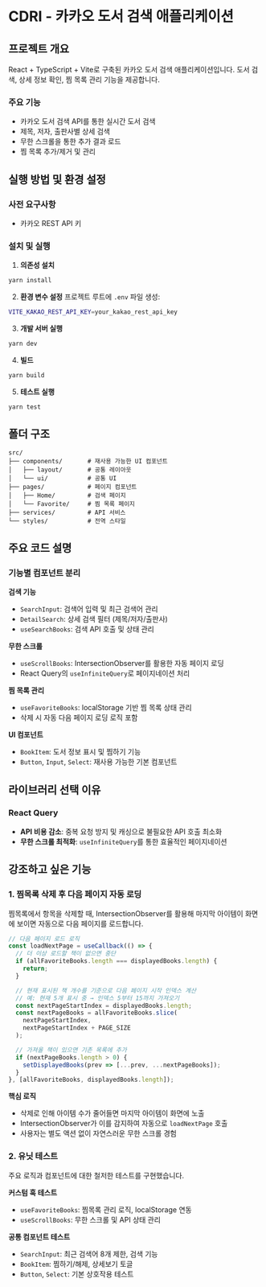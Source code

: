 # CDRI - 카카오 도서 검색 애플리케이션

## 프로젝트 개요

React + TypeScript + Vite로 구축된 카카오 도서 검색 애플리케이션입니다. 도서 검색, 상세 정보 확인, 찜 목록 관리 기능을 제공합니다.

### 주요 기능

- 카카오 도서 검색 API를 통한 실시간 도서 검색
- 제목, 저자, 출판사별 상세 검색
- 무한 스크롤을 통한 추가 결과 로드
- 찜 목록 추가/제거 및 관리

## 실행 방법 및 환경 설정

### 사전 요구사항

- 카카오 REST API 키

### 설치 및 실행

1. **의존성 설치**

```bash
yarn install
```

2. **환경 변수 설정**
   프로젝트 루트에 `.env` 파일 생성:

```bash
VITE_KAKAO_REST_API_KEY=your_kakao_rest_api_key
```

3. **개발 서버 실행**

```bash
yarn dev
```

4. **빌드**

```bash
yarn build
```

5. **테스트 실행**

```bash
yarn test
```

## 폴더 구조

```
src/
├── components/       # 재사용 가능한 UI 컴포넌트
│   ├── layout/       # 공통 레이아웃
│   └── ui/           # 공통 UI
├── pages/            # 페이지 컴포넌트
│   ├── Home/         # 검색 페이지
│   └── Favorite/     # 찜 목록 페이지
├── services/         # API 서비스
└── styles/           # 전역 스타일
```

## 주요 코드 설명

### 기능별 컴포넌트 분리

**검색 기능**

- `SearchInput`: 검색어 입력 및 최근 검색어 관리
- `DetailSearch`: 상세 검색 필터 (제목/저자/출판사)
- `useSearchBooks`: 검색 API 호출 및 상태 관리

**무한 스크롤**

- `useScrollBooks`: IntersectionObserver를 활용한 자동 페이지 로딩
- React Query의 `useInfiniteQuery`로 페이지네이션 처리

**찜 목록 관리**

- `useFavoriteBooks`: localStorage 기반 찜 목록 상태 관리
- 삭제 시 자동 다음 페이지 로딩 로직 포함

**UI 컴포넌트**

- `BookItem`: 도서 정보 표시 및 찜하기 기능
- `Button`, `Input`, `Select`: 재사용 가능한 기본 컴포넌트

## 라이브러리 선택 이유

### React Query

- **API 비용 감소**: 중복 요청 방지 및 캐싱으로 불필요한 API 호출 최소화
- **무한 스크롤 최적화**: `useInfiniteQuery`를 통한 효율적인 페이지네이션

## 강조하고 싶은 기능

### 1. 찜목록 삭제 후 다음 페이지 자동 로딩

찜목록에서 항목을 삭제할 때, IntersectionObserver를 활용해 마지막 아이템이 화면에 보이면 자동으로 다음 페이지를 로드합니다.

```typescript
// 다음 페이지 로드 로직
const loadNextPage = useCallback(() => {
  // 더 이상 로드할 책이 없으면 중단
  if (allFavoriteBooks.length === displayedBooks.length) {
    return;
  }

  // 현재 표시된 책 개수를 기준으로 다음 페이지 시작 인덱스 계산
  // 예: 현재 5개 표시 중 → 인덱스 5부터 15까지 가져오기
  const nextPageStartIndex = displayedBooks.length;
  const nextPageBooks = allFavoriteBooks.slice(
    nextPageStartIndex,
    nextPageStartIndex + PAGE_SIZE
  );

  // 가져올 책이 있으면 기존 목록에 추가
  if (nextPageBooks.length > 0) {
    setDisplayedBooks(prev => [...prev, ...nextPageBooks]);
  }
}, [allFavoriteBooks, displayedBooks.length]);
```

**핵심 로직**

- 삭제로 인해 아이템 수가 줄어들면 마지막 아이템이 화면에 노출
- IntersectionObserver가 이를 감지하여 자동으로 `loadNextPage` 호출
- 사용자는 별도 액션 없이 자연스러운 무한 스크롤 경험

### 2. 유닛 테스트

주요 로직과 컴포넌트에 대한 철저한 테스트를 구현했습니다.

**커스텀 훅 테스트**

- `useFavoriteBooks`: 찜목록 관리 로직, localStorage 연동
- `useScrollBooks`: 무한 스크롤 및 API 상태 관리

**공통 컴포넌트 테스트**

- `SearchInput`: 최근 검색어 8개 제한, 검색 기능
- `BookItem`: 찜하기/해제, 상세보기 토글
- `Button`, `Select`: 기본 상호작용 테스트
